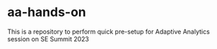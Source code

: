 # aa-hands-on
This is a repository to perform quick pre-setup for Adaptive Analytics session on SE Summit 2023
